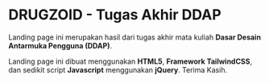 # DRUGZOID - Tugas Akhir DDAP
Landing page ini merupakan hasil dari tugas akhir mata kuliah **Dasar Desain Antarmuka Pengguna (DDAP)**.

Landing page ini dibuat menggunakan **HTML5**, **Framework TailwindCSS**, dan sedikit script **Javascript** menggunakan **jQuery**.
Terima Kasih.
